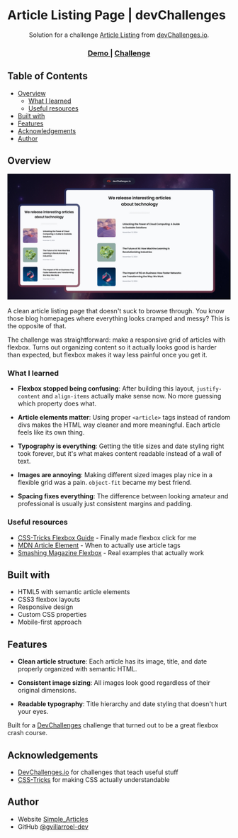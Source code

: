 # Article Listing Page | devChallenges

<div align="center">
   Solution for a challenge <a href="https://devchallenges.io/challenge/article-listing-challenge" target="_blank">Article Listing</a> from <a href="http://devchallenges.io" target="_blank">devChallenges.io</a>.
</div>

<div align="center">
  <h3>
    <a href="#">
      Demo
    </a>
    <span> | </span>
    <a href="https://devchallenges.io/challenge/article-listing-challenge">
      Challenge
    </a>
  </h3>
</div>

## Table of Contents

- [Overview](#overview)
  - [What I learned](#what-i-learned)
  - [Useful resources](#useful-resources)
- [Built with](#built-with)
- [Features](#features)
- [Acknowledgements](#acknowledgements)
- [Author](#author)

## Overview

![screenshot](./assets/resources/thumbnail.jpg)

A clean article listing page that doesn't suck to browse through. You know those blog homepages where everything looks cramped and messy? This is the opposite of that.

The challenge was straightforward: make a responsive grid of articles with flexbox. Turns out organizing content so it actually looks good is harder than expected, but flexbox makes it way less painful once you get it.

### What I learned

- **Flexbox stopped being confusing**: After building this layout, `justify-content` and `align-items` actually make sense now. No more guessing which property does what.

- **Article elements matter**: Using proper `<article>` tags instead of random divs makes the HTML way cleaner and more meaningful. Each article feels like its own thing.

- **Typography is everything**: Getting the title sizes and date styling right took forever, but it's what makes content readable instead of a wall of text.

- **Images are annoying**: Making different sized images play nice in a flexible grid was a pain. `object-fit` became my best friend.

- **Spacing fixes everything**: The difference between looking amateur and professional is usually just consistent margins and padding.

### Useful resources

- [CSS-Tricks Flexbox Guide](https://css-tricks.com/snippets/css/a-guide-to-flexbox/) - Finally made flexbox click for me
- [MDN Article Element](https://developer.mozilla.org/en-US/docs/Web/HTML/Element/article) - When to actually use article tags
- [Smashing Magazine Flexbox](https://www.smashingmagazine.com/2016/11/css-grids-flexbox-and-box-alignment-our-new-system-for-web-layout/) - Real examples that actually work

## Built with

- HTML5 with semantic article elements
- CSS3 flexbox layouts
- Responsive design
- Custom CSS properties
- Mobile-first approach

## Features

- **Clean article structure**: Each article has its image, title, and date properly organized with semantic HTML.

- **Consistent image sizing**: All images look good regardless of their original dimensions.

- **Readable typography**: Title hierarchy and date styling that doesn't hurt your eyes.

Built for a [DevChallenges](https://devchallenges.io/challenges-dashboard) challenge that turned out to be a great flexbox crash course.

## Acknowledgements

- [DevChallenges.io](https://devchallenges.io/) for challenges that teach useful stuff
- [CSS-Tricks](https://css-tricks.com/) for making CSS actually understandable 

## Author

- Website [Simple_Articles](#)
- GitHub [@gvillarroel-dev](https://github.com/gvillarroel-dev)